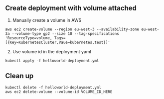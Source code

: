 ## Create deployment with volume attached
1. Manually create a volume in AWS
```shell
aws ec2 create-volume --region eu-west-3 --availability-zone eu-west-3a --volume-type gp2 --size 10 --tag-specifications 'ResourceType=volume, Tags=[{Key=KubernetesCluster,Vaue=kubernetes.test}]'
```

2. Use volume id in the deployment yaml
```shell
kubectl apply -f helloworld-deployment.yml
```
## Clean up

```shell
kubectl delete -f helloworld-deployment.yml
aws ec2 delete-volume --volume-id VOLUME_ID_HERE
```
